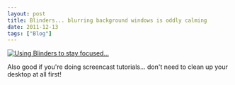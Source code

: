 ```yaml
---
layout: post
title: Blinders... blurring background windows is oddly calming
date: 2011-12-13
tags: ["Blog"]
---
```


[![Using Blinders to stay focused...](6507601091_5e04c57f0c.jpg)](http://www.flickr.com/photos/jeffreywarren/6507601091/ "Using Blinders to stay focused... by jeferonix, on Flickr")

Also good if you're doing screencast tutorials... don't need to clean up your desktop at all first!
